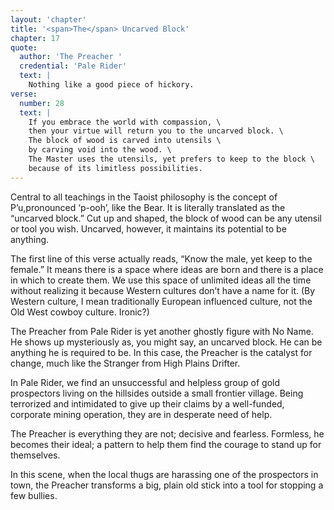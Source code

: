```yaml
---
layout: 'chapter'
title: '<span>The</span> Uncarved Block'
chapter: 17
quote:
  author: 'The Preacher '
  credential: 'Pale Rider'
  text: |
    Nothing like a good piece of hickory.
verse:
  number: 28
  text: |
    If you embrace the world with compassion, \
    then your virtue will return you to the uncarved block. \
    The block of wood is carved into utensils \
    by carving void into the wood. \
    The Master uses the utensils, yet prefers to keep to the block \
    because of its limitless possibilities.
---
```


Central to all teachings in the Taoist philosophy is the concept of
P’u,pronounced ‘p-ooh’, like the Bear.
It is literally translated as the “uncarved block.”
Cut up and shaped, the block of wood can be any utensil or tool you wish.
Uncarved, however, it maintains its potential to be anything.

The first line of this verse actually reads,
“Know the male, yet keep to the female.”
It means there is a space where ideas are born and there is a place in which
to create them.
We use this space of unlimited ideas all the time without realizing it
because Western cultures don’t have a name for it.
(By Western culture, I mean traditionally European influenced culture,
not the Old West cowboy culture. Ironic?)

The Preacher from Pale Rider is yet another ghostly figure with No Name.
He shows up mysteriously as, you might say, an uncarved block.
He can be anything he is required to be.
In this case, the Preacher is the catalyst for change,
much like the Stranger from High Plains Drifter.

In Pale Rider, we find an unsuccessful and helpless group of gold
prospectors living on the hillsides outside a small frontier village.
Being terrorized and intimidated to give up their claims by a well-funded,
corporate mining operation, they are in desperate need of help.

The Preacher is everything they are not; decisive and fearless.
Formless, he becomes their ideal; a pattern to help them find the
courage to stand up for themselves.

In this scene, when the local thugs are harassing one of the
prospectors in town, the Preacher transforms a big,
plain old stick into a tool for stopping a few bullies.
